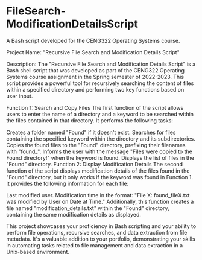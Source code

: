 # FileSearch-ModificationDetailsScript
A Bash script developed for the CENG322 Operating Systems course.

Project Name: "Recursive File Search and Modification Details Script"

Description:
The "Recursive File Search and Modification Details Script" is a Bash shell script that was developed as part of the CENG322 Operating Systems course assignment in the Spring semester of 2022-2023. This script provides a powerful tool for recursively searching the content of files within a specified directory and performing two key functions based on user input.

Function 1: Search and Copy Files
The first function of the script allows users to enter the name of a directory and a keyword to be searched within the files contained in that directory. It performs the following tasks:

Creates a folder named "Found" if it doesn't exist.
Searches for files containing the specified keyword within the directory and its subdirectories.
Copies the found files to the "Found" directory, prefixing their filenames with "found_".
Informs the user with the message "Files were copied to the Found directory!" when the keyword is found.
Displays the list of files in the "Found" directory.
Function 2: Display Modification Details
The second function of the script displays modification details of the files found in the "Found" directory, but it only works if the keyword was found in Function 1. It provides the following information for each file:

Last modified user.
Modification time in the format: "File X: found_fileX.txt was modified by User on Date at Time."
Additionally, this function creates a file named "modification_details.txt" within the "Found" directory, containing the same modification details as displayed.

This project showcases your proficiency in Bash scripting and your ability to perform file operations, recursive searches, and data extraction from file metadata. It's a valuable addition to your portfolio, demonstrating your skills in automating tasks related to file management and data extraction in a Unix-based environment.

